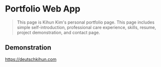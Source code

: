 # Portfolio Web App

> This page is Kihun Kim's personal portfolio page. This page includes simple self-introduction, professional care experience, skills, resume, project demonstration, and contact page.

## Demonstration

https://deutschkihun.com
